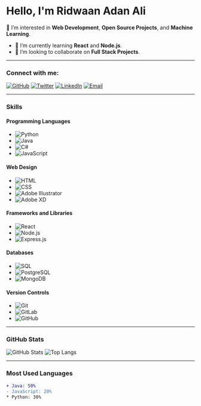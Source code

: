 # Hello, I'm Ridwaan Adan Ali

👀 I’m interested in **Web Development**, **Open Source Projects**, and **Machine Learning**.
- 🌱 I’m currently learning **React** and **Node.js**.
- 💞️ I’m looking to collaborate on **Full Stack Projects**.

---

### Connect with me:
[![GitHub](https://img.shields.io/badge/GitHub-181717?style=for-the-badge&logo=github&logoColor=white)](https://github.com/Ridwa19)
[![Twitter](https://img.shields.io/badge/Twitter-1DA1F2?style=for-the-badge&logo=twitter&logoColor=white)](https://twitter.com/yourhandle)
[![LinkedIn](https://img.shields.io/badge/LinkedIn-0A66C2?style=for-the-badge&logo=linkedin&logoColor=white)](https://linkedin.com/in/yourprofile)
[![Email](https://img.shields.io/badge/Email-EA4335?style=for-the-badge&logo=gmail&logoColor=white)](mailto:ridwaana88@gmail.com)

---

### Skills

#### Programming Languages
- ![Python](https://img.shields.io/badge/-Python-3776AB?style=for-the-badge&logo=python&logoColor=white)
- ![Java](https://img.shields.io/badge/-Java-007396?style=for-the-badge&logo=java&logoColor=white)
- ![C#](https://img.shields.io/badge/-C%23-239120?style=for-the-badge&logo=c-sharp&logoColor=white)
- ![JavaScript](https://img.shields.io/badge/-JavaScript-efd81d?style=for-the-badge&logo=javascript&logoColor=white)

#### Web Design
- ![HTML](https://img.shields.io/badge/-HTML-E34F26?style=for-the-badge&logo=html5&logoColor=white)
- ![CSS](https://img.shields.io/badge/-CSS-1572B6?style=for-the-badge&logo=css3&logoColor=white)
- ![Adobe Illustrator](https://img.shields.io/badge/-Adobe%20Illustrator-FF9A00?style=for-the-badge&logo=adobe-illustrator&logoColor=white)
- ![Adobe XD](https://img.shields.io/badge/-Adobe%20XD-FF61F6?style=for-the-badge&logo=adobe-xd&logoColor=white)

#### Frameworks and Libraries
- ![React](https://img.shields.io/badge/-React-61DAFB?style=for-the-badge&logo=react&logoColor=white)
- ![Node.js](https://img.shields.io/badge/-Node.js-339933?style=for-the-badge&logo=nodedotjs&logoColor=white)
- ![Express.js](https://img.shields.io/badge/-Express.js-000000?style=for-the-badge&logo=express&logoColor=white)

#### Databases
- ![SQL](https://img.shields.io/badge/-SQL-4479A1?style=for-the-badge&logo=sql&logoColor=white)
- ![PostgreSQL](https://img.shields.io/badge/-PostgreSQL-336791?style=for-the-badge&logo=postgresql&logoColor=white)
- ![MongoDB](https://img.shields.io/badge/-MongoDB-47A248?style=for-the-badge&logo=mongodb&logoColor=white)

#### Version Controls
- ![Git](https://img.shields.io/badge/-Git-F05032?style=for-the-badge&logo=git&logoColor=white)
- ![GitLab](https://img.shields.io/badge/-GitLab-FC6D26?style=for-the-badge&logo=gitlab&logoColor=white)
- ![GitHub](https://img.shields.io/badge/-GitHub-181717?style=for-the-badge&logo=github&logoColor=white)

---

### GitHub Stats

![GitHub Stats](https://github-readme-stats.vercel.app/api?username=Ridwa19&show_icons=true&theme=radical)
![Top Langs](https://github-readme-stats.vercel.app/api/top-langs/?username=Ridwa19&layout=compact&theme=radical)

---

### Most Used Languages
```diff
+ Java: 50%
- JavaScript: 20%
* Python: 30%
